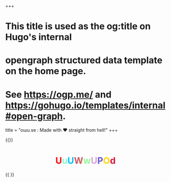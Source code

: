 +++
# This title is used as the og:title on Hugo's internal
# opengraph structured data template on the home page.
# See https://ogp.me/ and https://gohugo.io/templates/internal#open-graph.
title = "oɯu.se : Made with ❤️ straight from hell!"
+++

{{<rawhtml>}} <center><h1> <span style="color:red;">U</span><span style="color:aquamarine">u</span><span style="color:deepskyblue">U</span><span style="color:indianred">W</span><span style="color:palegreen">w</span><span style="color:plum">U</span><span style="color:slateblue">P</span><span style="color:gold">O</span><span style="color:crimson">d</span> </h1></center> {{ </rawhtml> }}